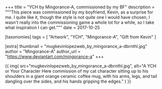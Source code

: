 +++
title = "YCH by Mingorance-A, commissioned by my BF"
description = """This piece was commissioned by my boyfriend, Kevin, as a surprise for me. I quite like it, though the style is not quite one I would have chosen, I wasn't really into the commissioning game a whole lot for a while, so I take what inspiration I can get."""
date = 2017-10-25

[taxonomies]
tags = [
    "Artwork", "YCH", "Mingorance-A", "Gift from Kevin"
]

[extra]
thumbnail = "mugkevinlopezweb_by_mingorance_a-dbrnthl.jpg"
author = "Mingorance-A"
author_url = "https://www.deviantart.com/mingorance-a"
+++

{{
    img(
        src="mugkevinlopezweb_by_mingorance_a-dbrnthl.jpg",
        alt="A YCH or Your Character Here commission of my cat character sitting up to his shoulders in a giant orange ceramic coffee mug, with his arms, legs, and tail dangling over the sides, and his hands gripping the edges."
    )
}}
